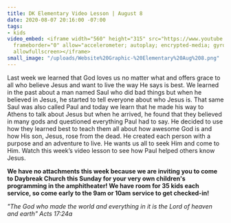 ```yaml
---
title: DK Elementary Video Lesson | August 8
date: 2020-08-07 20:16:00 -07:00
tags:
- kids
video_embed: <iframe width="560" height="315" src="https://www.youtube.com/embed/jlGtphdtuIc"
  frameborder="0" allow="accelerometer; autoplay; encrypted-media; gyroscope; picture-in-picture"
  allowfullscreen></iframe>
small_image: "/uploads/Website%20Graphic-%20Elementary%20Aug%208.png"
---
```


Last week we learned that God loves us no matter what and offers grace to all who believe Jesus and want to live the way He says is best. We learned in the past about a man named Saul who did bad things but when he believed in Jesus, he started to tell everyone about who Jesus is. That same Saul was also called Paul and today we learn that he made his way to Athens to talk about Jesus but when he arrived, he found that they believed in many gods and questioned everything Paul had to say. He decided to use how they learned best to teach them all about how awesome God is and how His son, Jesus, rose from the dead. He created each person with a purpose and an adventure to live. He wants us all to seek Him and come to Him. Watch this week’s video lesson to see how Paul helped others know Jesus.

**We have no attachments this week because we are inviting you to come to Daybreak Church this Sunday for your very own children's programming in the amphitheater! We have room for 35 kids each service, so come early to the 9am or 10am service to get checked-in!**

*"The God who made the world and everything in it is the Lord of heaven and earth" Acts 17:24a*